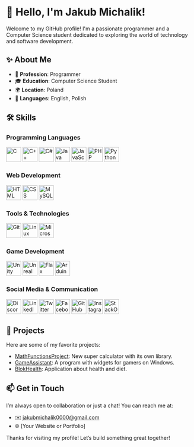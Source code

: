 <!--## Hi there 👋

<!--
**BlokerX/BlokerX** is a ✨ _special_ ✨ repository because its `README.md` (this file) appears on your GitHub profile.

Here are some ideas to get you started:

- 🔭 I’m currently working on ...
- 🌱 I’m currently learning ...
- 👯 I’m looking to collaborate on ...
- 🤔 I’m looking for help with ...
- 💬 Ask me about ...
- 📫 How to reach me: ...
- 😄 Pronouns: ...
- ⚡ Fun fact: ...
-->
# 👋 Hello, I'm Jakub Michalik!

Welcome to my GitHub profile! I'm a passionate programmer and a Computer Science student dedicated to exploring the world of technology and software development.

## ✨ About Me

- 💼 **Profession**: Programmer
- 🎓 **Education**: Computer Science Student
- 🌍 **Location**: Poland
- 💬 **Languages**: English, Polish

## 🛠 Skills

### Programming Languages
<p align="left">
<img src="https://raw.githubusercontent.com/danielcranney/readme-generator/main/public/icons/skills/c-colored.svg" width="40" height="40" alt="C"/>
<img src="https://raw.githubusercontent.com/danielcranney/readme-generator/main/public/icons/skills/cplusplus-colored.svg" width="40" height="40" alt="C++"/>
<img src="https://raw.githubusercontent.com/danielcranney/readme-generator/main/public/icons/skills/csharp-colored.svg" width="40" height="40" alt="C#"/>
<img src="https://raw.githubusercontent.com/danielcranney/readme-generator/main/public/icons/skills/java-colored.svg" width="40" height="40" alt="Java"/>
<img src="https://raw.githubusercontent.com/danielcranney/readme-generator/main/public/icons/skills/javascript-colored.svg" width="40" height="40" alt="JavaScript"/>
<img src="https://raw.githubusercontent.com/danielcranney/readme-generator/main/public/icons/skills/php-colored.svg" width="40" height="40" alt="PHP"/>
<img src="https://raw.githubusercontent.com/danielcranney/readme-generator/main/public/icons/skills/python-colored.svg" width="40" height="40" alt="Python"/>
</p>

### Web Development
<p align="left">
<img src="https://raw.githubusercontent.com/danielcranney/readme-generator/main/public/icons/skills/html5-colored.svg" width="40" height="40" alt="HTML"/>
<img src="https://raw.githubusercontent.com/danielcranney/readme-generator/main/public/icons/skills/css3-colored.svg" width="40" height="40" alt="CSS"/>
<img src="https://raw.githubusercontent.com/danielcranney/readme-generator/main/public/icons/skills/mysql-colored.svg" width="40" height="40" alt="MySQL"/>
</p>

### Tools & Technologies
<p align="left">
<img src="https://raw.githubusercontent.com/danielcranney/readme-generator/main/public/icons/skills/git-colored.svg" width="40" height="40" alt="Git"/>
<img src="https://icon.icepanel.io/Technology/png-shadow-512/Linux.png" width="40" height="40" alt="Linux"/>
<img src="" width="40" height="40" alt="Microsoft Office"/>
</p>

### Game Development
<p align="left">
<img src="" width="40" height="40" alt="Unity"/>
<img src="" width="40" height="40" alt="Unreal Engine"/>
<img src="" width="40" height="40" alt="Flax Engine"/>
<img src="https://icon.icepanel.io/Technology/svg/Arduino.svg" width="40" height="40" alt="Arduino"/>
</p>

### Social Media & Communication
<p align="left">
<img src="" width="40" height="40" alt="Discord"/>
<img src="https://icon.icepanel.io/Technology/svg/LinkedIn.svg" width="40" height="40" alt="LinkedIn"/>
<img src="" width="40" height="40" alt="Twitter"/>
<img src="https://upload.wikimedia.org/wikipedia/commons/5/51/Facebook_f_logo_%282019%29.svg" width="40" height="40" alt="Facebook"/>
<img src="https://upload.wikimedia.org/wikipedia/commons/9/91/Octicons-mark-github.svg" width="40" height="40" alt="GitHub"/>
<img src="https://upload.wikimedia.org/wikipedia/commons/a/a5/Instagram_icon.png" width="40" height="40" alt="Instagram"/>
<img src="https://icon.icepanel.io/Technology/svg/Stack-Overflow.svg" width="40" height="40" alt="StackOverflow"/>
</p>

## 📂 Projects

Here are some of my favorite projects:

- [MathFunctionsProject](https://github.com/BlokerX/MathFunctionsProject): New super calculator with its own library.
- [GameAssistant](https://github.com/BlokerX/GameAssistant): A program with widgets for gamers on Windows.
- [BlokHealth](https://github.com/BlokerX/BlokHealth): Application about health and diet.

## 📫 Get in Touch

I’m always open to collaboration or just a chat! You can reach me at:

- ✉️ <a href="mailto:jakubmichalik0000@gmail.com" style="text-decoration: none;">jakubmichalik0000@gmail.com</a>
- 🌐 [Your Website or Portfolio]

Thanks for visiting my profile! Let’s build something great together!
